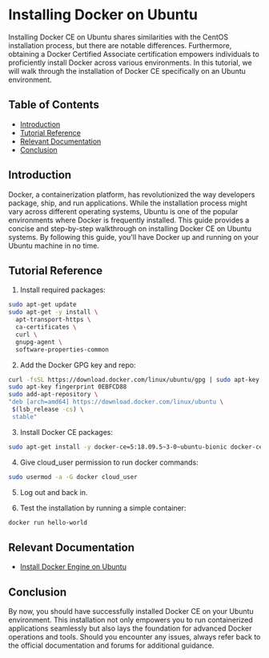# Installing Docker on Ubuntu

Installing Docker CE on Ubuntu shares similarities with the CentOS installation process, but there are notable differences. Furthermore, obtaining a Docker Certified Associate certification empowers individuals to proficiently install Docker across various environments. In this tutorial, we will walk through the installation of Docker CE specifically on an Ubuntu environment.

## Table of Contents

- [Introduction](#introduction)
- [Tutorial Reference](#tutorial-reference)
- [Relevant Documentation](#relevant-documentation)
- [Conclusion](#conclusion)

## Introduction

Docker, a containerization platform, has revolutionized the way developers package, ship, and run applications. While the installation process might vary across different operating systems, Ubuntu is one of the popular environments where Docker is frequently installed. This guide provides a concise and step-by-step walkthrough on installing Docker CE on Ubuntu systems. By following this guide, you'll have Docker up and running on your Ubuntu machine in no time.

## Tutorial Reference

1. Install required packages:

```bash
sudo apt-get update
sudo apt-get -y install \
  apt-transport-https \
  ca-certificates \
  curl \
  gnupg-agent \
  software-properties-common
```

2. Add the Docker GPG key and repo:

```bash
curl -fsSL https://download.docker.com/linux/ubuntu/gpg | sudo apt-key add -
sudo apt-key fingerprint 0EBFCD88
sudo add-apt-repository \
"deb [arch=amd64] https://download.docker.com/linux/ubuntu \
 $(lsb_release -cs) \
 stable"
```

3. Install Docker CE packages:

```bash
sudo apt-get install -y docker-ce=5:18.09.5~3-0~ubuntu-bionic docker-ce-cli=5:18.09.5~3-0~ubuntu-bionic containerd.io
```

4. Give  cloud_user  permission to run docker commands:

```bash
sudo usermod -a -G docker cloud_user
```

5. Log out and back in.

6. Test the installation by running a simple container:

```bash
docker run hello-world
```

## Relevant Documentation

- [Install Docker Engine on Ubuntu](https://docs.docker.com/install/linux/docker-ce/ubuntu/)

## Conclusion

By now, you should have successfully installed Docker CE on your Ubuntu environment. This installation not only empowers you to run containerized applications seamlessly but also lays the foundation for advanced Docker operations and tools. Should you encounter any issues, always refer back to the official documentation and forums for additional guidance.